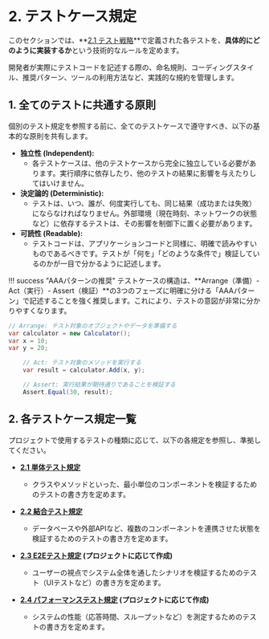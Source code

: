 # 2. テストケース規定

このセクションでは、**[2.1 テスト戦略](./01_テスト戦略.md)**で定義された各テストを、**具体的にどのように実装するか**という技術的なルールを定めます。

開発者が実際にテストコードを記述する際の、命名規則、コーディングスタイル、推奨パターン、ツールの利用方法など、実践的な規約を管理します。

## 1. 全てのテストに共通する原則

個別のテスト規定を参照する前に、全てのテストケースで遵守すべき、以下の基本的な原則を共有します。

- **独立性 (Independent):**
  - 各テストケースは、他のテストケースから完全に独立している必要があります。実行順序に依存したり、他のテストの結果に影響を与えたりしてはいけません。
- **決定論的 (Deterministic):**
  - テストは、いつ、誰が、何度実行しても、同じ結果（成功または失敗）にならなければなりません。外部環境（現在時刻、ネットワークの状態など）に依存するテストは、その影響を制御下に置く必要があります。
- **可読性 (Readable):**
  - テストコードは、アプリケーションコードと同様に、明確で読みやすいものであるべきです。テストが「何を」「どのような条件で」検証しているのかが一目で分かるように記述します。

!!! success "AAAパターンの推奨"
テストケースの構造は、**Arrange（準備）- Act（実行）- Assert（検証）**の3つのフェーズに明確に分ける「AAAパターン」で記述することを強く推奨します。これにより、テストの意図が非常に分かりやすくなります。

```csharp
// Arrange: テスト対象のオブジェクトやデータを準備する
var calculator = new Calculator();
var x = 10;
var y = 20;

    // Act: テスト対象のメソッドを実行する
    var result = calculator.Add(x, y);

    // Assert: 実行結果が期待通りであることを検証する
    Assert.Equal(30, result);
```

## 2. 各テストケース規定一覧

プロジェクトで使用するテストの種類に応じて、以下の各規定を参照し、準拠してください。

- **[2.1 単体テスト規定](./02_01_単体テスト規定.md)**
  - クラスやメソッドといった、最小単位のコンポーネントを検証するためのテストの書き方を定めます。

- **[2.2 結合テスト規定](./02_02_結合テスト規定.md)**
  - データベースや外部APIなど、複数のコンポーネントを連携させた状態を検証するためのテストの書き方を定めます。

- **[2.3 E2Eテスト規定](./02_03_E2Eテスト規定.md) (プロジェクトに応じて作成)**
  - ユーザーの視点でシステム全体を通したシナリオを検証するためのテスト（UIテストなど）の書き方を定めます。

- **[2.4 パフォーマンステスト規定](./02_04_パフォーマンステスト規定.md) (プロジェクトに応じて作成)**
  - システムの性能（応答時間、スループットなど）を測定するためのテストの書き方を定めます。
